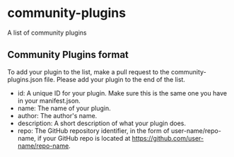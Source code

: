 # community-plugins
A list of community plugins

## Community Plugins format

To add your plugin to the list, make a pull request to the community-plugins.json file. Please add your plugin to the end of the list.

- id: A unique ID for your plugin. Make sure this is the same one you have in your manifest.json.
- name: The name of your plugin.
- author: The author's name.
- description: A short description of what your plugin does.
- repo: The GitHub repository identifier, in the form of user-name/repo-name, if your GitHub repo is located at https://github.com/user-name/repo-name.
